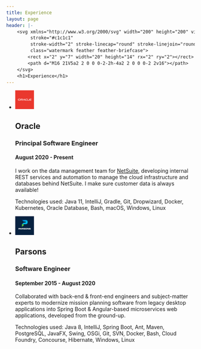 ```yaml
---
title: Experience
layout: page
header: |-
    <svg xmlns="http://www.w3.org/2000/svg" width="200" height="200" viewBox="0 0 24 24" fill="none"
         stroke="#c1c1c1"
         stroke-width="2" stroke-linecap="round" stroke-linejoin="round"
         class="watermark feather feather-briefcase">
        <rect x="2" y="7" width="20" height="14" rx="2" ry="2"></rect>
        <path d="M16 21V5a2 2 0 0 0-2-2h-4a2 2 0 0 0-2 2v16"></path>
    </svg>
    <h1>Experience</h1>
---
```


<ul class="work">
    <li>
        <div class="work-header">
            <img class="work-icon" src="oracle.jpg" width="50px">
            <div class="work-title">
                <h2>Oracle</h2>
                <h3>Principal Software Engineer</h3>
                <h4>August 2020 - Present</h4>
            </div>
        </div>
        <div class="work-info">
            <p>
                I work on the data management team for
                <a href="https://www.netsuite.com" target="_blank">NetSuite</a>, developing
                internal REST services and automation to manage the cloud infrastructure and databases behind
                NetSuite. I make sure customer data is always available!
            </p>
            <p class="technologies-used">
                Technologies used: Java 11, IntelliJ, Gradle, Git, Dropwizard, Docker, Kubernetes,
                Oracle Database, Bash, macOS, Windows, Linux
            </p>
        </div>
    </li>
    <li>
        <div class="work-header">
            <img class="work-icon" src="parsons.jpg" width="50px">
            <div class="work-title">
                <h2>Parsons</h2>
                <h3>Software Engineer</h3>
                <h4>September 2015 - August 2020</h4>
            </div>
        </div>
        <div class="work-info">
            <p>
                Collaborated with back-end & front-end engineers and subject-matter experts to modernize
                mission planning software from legacy desktop applications into Spring Boot & Angular-based
                microservices web applications, developed from the ground-up.
            </p>
            <p class="technologies-used">
                Technologies used: Java 8, IntelliJ, Spring Boot, Ant, Maven, PostgreSQL, JavaFX, Swing, OSGi,
                Git, SVN, Docker, Bash, Cloud Foundry, Concourse, Hibernate, Windows, Linux
            </p>
        </div>
    </li>
</ul>
